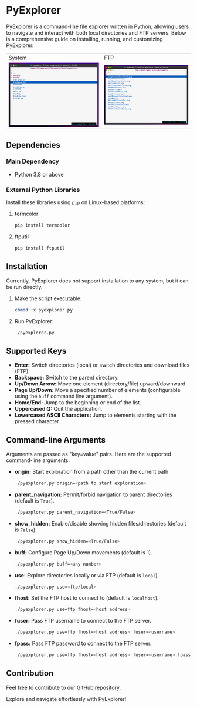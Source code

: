 # PyExplorer

PyExplorer is a command-line file explorer written in Python, allowing users to navigate and interact with both local directories and FTP servers. Below is a comprehensive guide on installing, running, and customizing PyExplorer.

<table border=0>
 <tr>
  <td>System</td>
  <td>FTP</td>
 </tr>
 <tr>
    <td><img src="./assets/system.png"></td>
    <td><img src="./assets/ftp.png"></td>
 </tr>
</table>


## Dependencies

### Main Dependency

- Python 3.8 or above

### External Python Libraries

Install these libraries using `pip` on Linux-based platforms:

1. termcolor
    ```bash
    pip install termcolor
    ```

2. ftputil
    ```bash
    pip install ftputil
    ```

## Installation

Currently, PyExplorer does not support installation to any system, but it can be run directly.

1. Make the script executable:
    ```bash
    chmod +x pyexplorer.py
    ```

2. Run PyExplorer:
    ```bash
    ./pyexplorer.py
    ```

## Supported Keys

- **Enter:** Switch directories (local) or switch directories and download files (FTP).
- **Backspace:** Switch to the parent directory.
- **Up/Down Arrow:** Move one element (directory/file) upward/downward.
- **Page Up/Down:** Move a specified number of elements (configurable using the `buff` command line argument).
- **Home/End:** Jump to the beginning or end of the list.
- **Uppercased Q:** Quit the application.
- **Lowercased ASCII Characters:** Jump to elements starting with the pressed character.

## Command-line Arguments

Arguments are passed as "key=value" pairs. Here are the supported command-line arguments:

- **origin:** Start exploration from a path other than the current path.
    ```bash
    ./pyexplorer.py origin=<path to start exploration>
    ```

- **parent_navigation:** Permit/forbid navigation to parent directories (default is `True`).
    ```bash
    ./pyexplorer.py parent_navigation=<True/False>
    ```

- **show_hidden:** Enable/disable showing hidden files/directories (default is `False`).
    ```bash
    ./pyexplorer.py show_hidden=<True/False>
    ```

- **buff:** Configure Page Up/Down movements (default is 1).
    ```bash
    ./pyexplorer.py buff=<any number>
    ```

- **use:** Explore directories locally or via FTP (default is `local`).
    ```bash
    ./pyexplorer.py use=<ftp/local>
    ```

- **fhost:** Set the FTP host to connect to (default is `localhost`).
    ```bash
    ./pyexplorer.py use=ftp fhost=<host address>
    ```

- **fuser:** Pass FTP username to connect to the FTP server.
    ```bash
    ./pyexplorer.py use=ftp fhost=<host address> fuser=<username>
    ```

- **fpass:** Pass FTP password to connect to the FTP server.
    ```bash
    ./pyexplorer.py use=ftp fhost=<host address> fuser=<username> fpass=<password>
    ```

## Contribution

Feel free to contribute to our [GitHub repository](https://github.com/0xdsaini/pyexplorer).

Explore and navigate effortlessly with PyExplorer!

